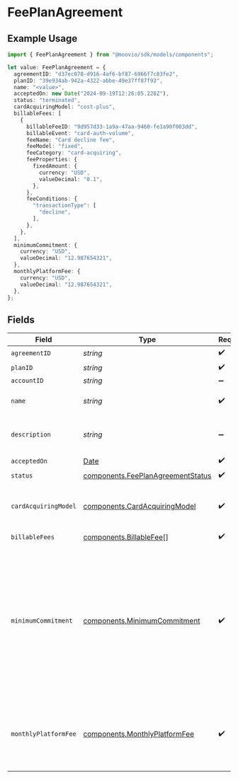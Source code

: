 # FeePlanAgreement

## Example Usage

```typescript
import { FeePlanAgreement } from "@moovio/sdk/models/components";

let value: FeePlanAgreement = {
  agreementID: "d37ec078-d916-4af6-bf87-6966f7c83fe2",
  planID: "39e934ab-942a-4322-abbe-49e37ff87f93",
  name: "<value>",
  acceptedOn: new Date("2024-09-19T12:26:05.228Z"),
  status: "terminated",
  cardAcquiringModel: "cost-plus",
  billableFees: [
    {
      billableFeeID: "9d957d33-1a9a-47aa-9460-fe1a90f003dd",
      billableEvent: "card-auth-volume",
      feeName: "Card decline fee",
      feeModel: "fixed",
      feeCategory: "card-acquiring",
      feeProperties: {
        fixedAmount: {
          currency: "USD",
          valueDecimal: "0.1",
        },
      },
      feeConditions: {
        "transactionType": [
          "decline",
        ],
      },
    },
  ],
  minimumCommitment: {
    currency: "USD",
    valueDecimal: "12.987654321",
  },
  monthlyPlatformFee: {
    currency: "USD",
    valueDecimal: "12.987654321",
  },
};
```

## Fields

| Field                                                                                                                                               | Type                                                                                                                                                | Required                                                                                                                                            | Description                                                                                                                                         |
| --------------------------------------------------------------------------------------------------------------------------------------------------- | --------------------------------------------------------------------------------------------------------------------------------------------------- | --------------------------------------------------------------------------------------------------------------------------------------------------- | --------------------------------------------------------------------------------------------------------------------------------------------------- |
| `agreementID`                                                                                                                                       | *string*                                                                                                                                            | :heavy_check_mark:                                                                                                                                  | N/A                                                                                                                                                 |
| `planID`                                                                                                                                            | *string*                                                                                                                                            | :heavy_check_mark:                                                                                                                                  | N/A                                                                                                                                                 |
| `accountID`                                                                                                                                         | *string*                                                                                                                                            | :heavy_minus_sign:                                                                                                                                  | N/A                                                                                                                                                 |
| `name`                                                                                                                                              | *string*                                                                                                                                            | :heavy_check_mark:                                                                                                                                  | The name of the agreement.                                                                                                                          |
| `description`                                                                                                                                       | *string*                                                                                                                                            | :heavy_minus_sign:                                                                                                                                  | The description of the agreement.                                                                                                                   |
| `acceptedOn`                                                                                                                                        | [Date](https://developer.mozilla.org/en-US/docs/Web/JavaScript/Reference/Global_Objects/Date)                                                       | :heavy_check_mark:                                                                                                                                  | N/A                                                                                                                                                 |
| `status`                                                                                                                                            | [components.FeePlanAgreementStatus](../../models/components/feeplanagreementstatus.md)                                                              | :heavy_check_mark:                                                                                                                                  | N/A                                                                                                                                                 |
| `cardAcquiringModel`                                                                                                                                | [components.CardAcquiringModel](../../models/components/cardacquiringmodel.md)                                                                      | :heavy_check_mark:                                                                                                                                  | Specifies the card processing pricing model                                                                                                         |
| `billableFees`                                                                                                                                      | [components.BillableFee](../../models/components/billablefee.md)[]                                                                                  | :heavy_check_mark:                                                                                                                                  | N/A                                                                                                                                                 |
| `minimumCommitment`                                                                                                                                 | [components.MinimumCommitment](../../models/components/minimumcommitment.md)                                                                        | :heavy_check_mark:                                                                                                                                  | The minimum spending amount that must be met in the billing period. If actual usage is below the minimum amount, account is charged the difference. |
| `monthlyPlatformFee`                                                                                                                                | [components.MonthlyPlatformFee](../../models/components/monthlyplatformfee.md)                                                                      | :heavy_check_mark:                                                                                                                                  | Fixed recurring amount paid in the billing period regardless of usage.                                                                              |